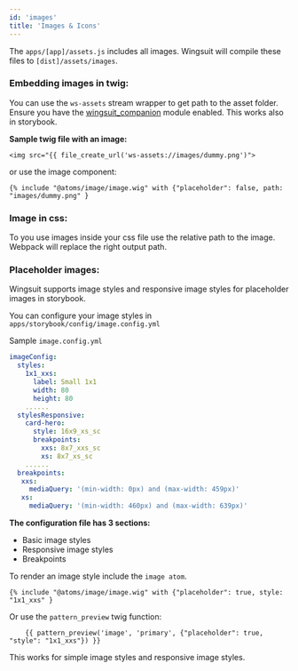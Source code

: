 ```yaml
---
id: 'images'
title: 'Images & Icons'
---
```


The `apps/[app]/assets.js` includes all images. Wingsuit will compile these files to `[dist]/assets/images`.

### Embedding images in twig:
You can use the `ws-assets` stream wrapper to get path to the asset folder. Ensure you have the [wingsuit_companion](https://www.drupal.org/project/wingsuit_companion) module enabled. This works also in storybook.

<b>Sample twig file with an image:</b>
```twig
<img src="{{ file_create_url('ws-assets://images/dummy.png')">
```

or use the image component:
```twig
{% include "@atoms/image/image.wig" with {"placeholder": false, path: "images/dummy.png" }
```
### Image in css:
To you use images inside your css file use the relative path to the image. Webpack will replace the right output path.  

### Placeholder images:
Wingsuit supports image styles and responsive image styles for placeholder images in storybook. 

You can configure your image styles in `apps/storybook/config/image.config.yml`

Sample `image.config.yml`
```yaml
imageConfig:
  styles:
    1x1_xxs:
      label: Small 1x1
      width: 80
      height: 80
    ......
  stylesResponsive:
    card-hero:
      style: 16x9_xs_sc
      breakpoints:
        xxs: 8x7_xxs_sc
        xs: 8x7_xs_sc
    ...... 
  breakpoints:
   xxs:
     mediaQuery: '(min-width: 0px) and (max-width: 459px)'
   xs:
     mediaQuery: '(min-width: 460px) and (max-width: 639px)'

```

<b>The configuration file has 3 sections:</b>
* Basic image styles
* Responsive image styles
* Breakpoints

To render an image style include the `image atom`. 
```twig
{% include "@atoms/image/image.wig" with {"placeholder": true, style: "1x1_xxs" }
```

Or use the `pattern_preview` twig function:
```twig
    {{ pattern_preview('image', 'primary', {"placeholder": true, "style": "1x1_xxs"}) }}
```
This works for simple image styles and responsive image styles.
